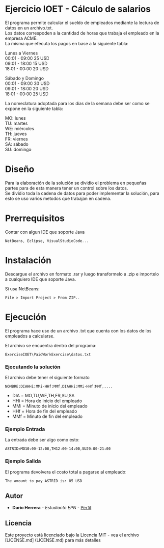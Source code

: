 # Ejercicio IOET - Cálculo de salarios 

El programa permite calcular el sueldo de empleados mediante la lectura de datos en un archivo.txt.<br />
Los datos correspoden a la cantidad de horas que trabaja el empleado en la empresa ACME.<br />
La misma que efecuta los pagos en base a la siguiente tabla:<br />

Lunes a Viernes<br />
00:01 - 09:00 25 USD<br />
09:01 - 18:00 15 USD<br />
18:01 - 00:00 20 USD<br />

Sábado y Domingo<br />
00:01 - 09:00 30 USD<br />
09:01 - 18:00 20 USD<br />
18:01 - 00:00 25 USD<br />

La nomeclatura adoptada para los días de la semana debe ser como se expone en la siguiente tabla:<br />

MO: lunes<br />
TU: martes<br />
WE: miércoles<br />
TH: jueves<br />
FR: viernes<br />
SA: sábado<br />
SU: domingo<br />


# Diseño

Para la elaboración de la solución se dividio el problema en pequeñas partes para de esta manera tener un control sobre los datos.<br />
Se dividio toda la cadena de datos para poder implementar la solución, para esto se uso varios metodos que trabajan en cadena.<br />

# Prerrequisitos 

Contar con algun IDE que soporte Java 

```
NetBeans, Eclipse, VisualStudioCode...
```

# Instalación

Descargue el archivo en formato .rar y luego transformelo a .zip e importelo a cualquiero IDE que soporte Java.

Si usa NetBeans:

```
File > Import Project > From ZIP..
```

# Ejecución

El programa hace uso de un archivo .txt que cuenta con los datos de los empleados a calcularse.<br />

El archivo se encuentra dentro del programa:<br />

```
ExerciseIOET\PaidWorkExercise\datos.txt
```

### Ejecutando la solución 

El archivo debe tener el siguiente formato

```
NOMBRE:DIAHHi:MMi-HHf:MMf,DIAHHi:MMi-HHf:MMf,....
```
* DIA = MO,TU,WE,TH,FR,SU,SA
* HHi = Hora de inicio del empleado
* MMi = Minuto de inicio del empleado
* HHf = Hora de fin del empleado
* MMf = Minuto de fin del empleado


### Ejemplo Entrada 

La entrada debe ser algo como esto:

```
ASTRID=MO10:00-12:00,TH12:00-14:00,SU20:00-21:00
```

### Ejemplo Salida

El programa devolvera el costo total a pagarse al empleado:

```
The amount to pay ASTRID is: 85 USD
```

## Autor

* **Dario Herrera** - *Estudiante EPN* - [Perfil](https://github.com/daros10)


## Licencia 

Este proyecto está licenciado bajo la Licencia MIT - vea el archivo [LICENSE.md] (LICENSE.md) para más detalles
